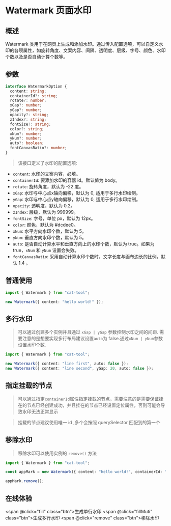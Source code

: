 # Watermark 页面水印

## 概述

Watermark 类用于在网页上生成和添加水印。通过传入配置选项，可以自定义水印的各项属性，如旋转角度、文案内容、间隔、透明度、层级、字号、颜色、水印个数以及是否自动计算个数等。

## 参数

```typescript
interface WatermarkOption {
  content: string;
  containerId?: string;
  rotate?: number;
  xGap?: number;
  yGap?: number;
  opacity?: string;
  zIndex?: string;
  fontSize?: string;
  color?: string;
  xNum?: number;
  yNum?: number;
  auto?: boolean;
  fontCanvasRatio?: number;
}
```

> 该接口定义了水印的配置选项:

- `content`: 水印的文案内容，必填。
- `containerId`: 要添加水印的容器 id。默认值为 body。
- `rotate`: 旋转角度，默认为 -22 度。
- `xGap`: 水印与中心点x轴向偏移，默认为 0, 适用于多行水印绘制。
- `yGap`: 水印与中心点y轴向偏移，默认为 0, 适用于多行水印绘制。
- `opacity`: 透明度，默认为 0.2。
- `zIndex`: 层级，默认为 999999。
- `fontSize`: 字号，单位 px，默认为 12px。
- `color`: 颜色，默认为 #dcdee0。
- `xNum`: 水平方向水印个数，默认为 5。
- `yNum`: 垂直方向水印个数，默认为 5。
- `auto`: 是否自动计算水平和垂直方向上的水印个数，默认为 true。如果为 true，`xNum` 和 `yNum` 设置会失效。
- `fontCanvasRatio`: 采用自动计算水印个数时，文字长度与画布边长的比例，默认 1.4 。

## 普通使用

```typescript
import { Watermark } from "cat-tool";

new Watermark({ content: "hello world!" });
```

## 多行水印

> 可以通过创建多个实例并且通过 `xGap | yGap` 参数控制水印之间的间距.
> 需要注意的是想要实现多行布局建议设置`auto`为 false.通过`xNum | yNum`参数设置水印个数.

```typescript
import { Watermark } from "cat-tool";

new Watermark({ content: "line first", auto: false });
new Watermark({ content: "line second", yGap: 20, auto: false });
```

## 指定挂载的节点

> 可以通过指定`containerId`属性指定挂载的节点，需要注意的是需要保证挂在的节点已经创建成功，并且挂在的节点已经设置定位属性，否则可能会导致水印无法正常显示

> 挂载的节点建议使用唯一 id ,多个会按照 querySelector 匹配到的第一个

## 移除水印

> 移除水印可以使用实例的 `remove()` 方法

```typescript
import { Watermark } from "cat-tool";

const appMark = new Watermark({ content: "hello world!", containerId: "#app" });

appMark.remove();
```

## 在线体验

<span @click="fill" class="btn">生成单行水印</span>
<span @click="fillMuti" class="btn">生成多行水印</span>
<span @click="remove" class="btn">移除水印</span>

<style scoped>
.btn {
  padding: 8px 20px;
  font-size: 16px;
  border-radius: 6px;
  border: 1px solid #dcdfe6;
  background-color: #409eff;
  color: #fff;
  cursor: pointer;
  margin-right: 10px;
  display: inline-block;
  user-select: none;
}
.btn:hover {
  background-color: #66b1ff;
}
</style>
<script setup>
import { onMounted } from 'vue'
let fill = null
let fillMuti = null
let remove = null
let domArr = []
onMounted(() => {
  import('../../../es/index.js').then((module) => {
    let {Watermark} = module
    fill = ()=> {
      const item = new Watermark({ content: "hello world!" });
      domArr.push(item)
    }
    fillMuti = ()=> {
      const item1 = new Watermark({ content: "line first", auto: false });
      const item2 = new Watermark({ content: "line second", yGap: 20, auto: false });
      domArr.push(item1,item2)
    }
    remove = ()=>{
      domArr.forEach(item=> item && item.remove())
      domArr = []
    }
  })
})
</script>
